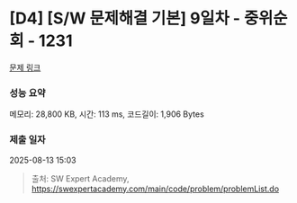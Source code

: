 # [D4] [S/W 문제해결 기본] 9일차 - 중위순회 - 1231 

[문제 링크](https://swexpertacademy.com/main/code/problem/problemDetail.do?contestProbId=AV140YnqAIECFAYD) 

### 성능 요약

메모리: 28,800 KB, 시간: 113 ms, 코드길이: 1,906 Bytes

### 제출 일자

2025-08-13 15:03



> 출처: SW Expert Academy, https://swexpertacademy.com/main/code/problem/problemList.do